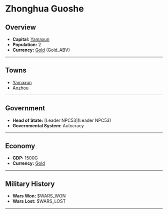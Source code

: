 # Zhonghua Guoshe

## Overview

- **Capital:** [Yamaxun](Yamaxun)
- **Population:** 2
- **Currency:** [Gold](Gold) (Gold_ABV)

---

## Towns

- [Yamaxun](Yamaxun)
- [Aozhou](Aozhou)

---

## Government

- **Head of State:** [Leader NPC53](Leader NPC53)
- **Governmental System:** Autocracy

---

## Economy

- **GDP:** 1500G
- **Currency:** [Gold](Gold)

---

## Military History

- **Wars Won:** $WARS_WON
- **Wars Lost:** $WARS_LOST

---

